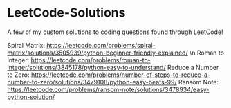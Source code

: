 # LeetCode-Solutions
A few of my custom solutions to coding questions found through LeetCode!

Spiral Matrix: https://leetcode.com/problems/spiral-matrix/solutions/3505939/python-beginner-friendly-explained/ \n
Roman to Integer: https://leetcode.com/problems/roman-to-integer/solutions/3845178/python-easy-to-understand/
Reduce a Number to Zero: https://leetcode.com/problems/number-of-steps-to-reduce-a-number-to-zero/solutions/3479108/python-easy-beats-99/
Ransom Note: https://leetcode.com/problems/ransom-note/solutions/3478934/easy-python-solution/
